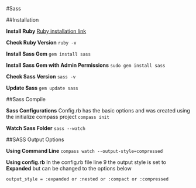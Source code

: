 #Sass 

##Installation

**Install Ruby**
[Ruby installation link](https://www.ruby-lang.org/en/documentation/installation)

**Check Ruby Version**
`ruby -v`

**Install Sass Gem** 
`gem install sass`

**Install Sass Gem with Admin Permissions** 
`sudo gem install sass`

**Check Sass Version**
`sass -v`

**Update Sass**
`gem update sass`


##Sass Compile

**Sass Configurations**
Config.rb has the basic options and was created using the initialize compass project 
`compass init`

**Watch Sass Folder**
`sass --watch`


##SASS Output Options

**Using Command Line**
`compass watch --output-style=compressed`

**Using config.rb**
In the config.rb file line 9 the output style is set to **Expanded** but can be changed to the options below

`output_style = :expanded or :nested or :compact or :compressed`
